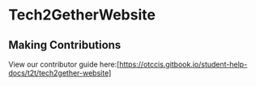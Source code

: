 # Tech2GetherWebsite

## Making Contributions
View our contributor guide here:[https://otccis.gitbook.io/student-help-docs/t2t/tech2gether-website]
